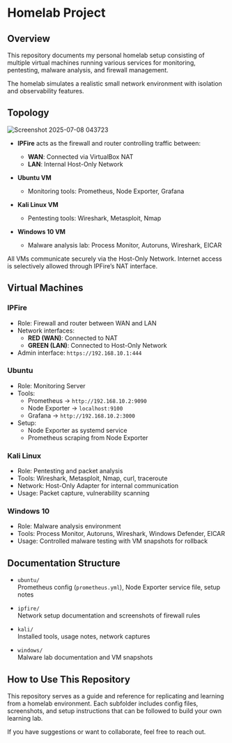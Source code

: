 # Homelab Project

## Overview

This repository documents my personal homelab setup consisting of multiple virtual machines running various services for monitoring, pentesting, malware analysis, and firewall management.

The homelab simulates a realistic small network environment with isolation and observability features.

## Topology
![Screenshot 2025-07-08 043723](https://github.com/user-attachments/assets/0edc0e07-07ac-4822-bf6c-cb9f65509b82)

- **IPFire** acts as the firewall and router controlling traffic between:
  - **WAN**: Connected via VirtualBox NAT
  - **LAN**: Internal Host-Only Network

- **Ubuntu VM**
  - Monitoring tools: Prometheus, Node Exporter, Grafana

- **Kali Linux VM**
  - Pentesting tools: Wireshark, Metasploit, Nmap

- **Windows 10 VM**
  - Malware analysis lab: Process Monitor, Autoruns, Wireshark, EICAR

All VMs communicate securely via the Host-Only Network. Internet access is selectively allowed through IPFire’s NAT interface.

## Virtual Machines

### IPFire

- Role: Firewall and router between WAN and LAN
- Network interfaces:
  - **RED (WAN)**: Connected to NAT
  - **GREEN (LAN)**: Connected to Host-Only Network
- Admin interface: `https://192.168.10.1:444`

### Ubuntu

- Role: Monitoring Server
- Tools:
  - Prometheus → `http://192.168.10.2:9090`
  - Node Exporter → `localhost:9100`
  - Grafana → `http://192.168.10.2:3000`
- Setup:
  - Node Exporter as systemd service
  - Prometheus scraping from Node Exporter

### Kali Linux

- Role: Pentesting and packet analysis
- Tools: Wireshark, Metasploit, Nmap, curl, traceroute
- Network: Host-Only Adapter for internal communication
- Usage: Packet capture, vulnerability scanning

### Windows 10

- Role: Malware analysis environment
- Tools: Process Monitor, Autoruns, Wireshark, Windows Defender, EICAR
- Usage: Controlled malware testing with VM snapshots for rollback

## Documentation Structure

- `ubuntu/`  
  Prometheus config (`prometheus.yml`), Node Exporter service file, setup notes

- `ipfire/`  
  Network setup documentation and screenshots of firewall rules

- `kali/`  
  Installed tools, usage notes, network captures

- `windows/`  
  Malware lab documentation and VM snapshots

## How to Use This Repository

This repository serves as a guide and reference for replicating and learning from a homelab environment. Each subfolder includes config files, screenshots, and setup instructions that can be followed to build your own learning lab.

If you have suggestions or want to collaborate, feel free to reach out.
